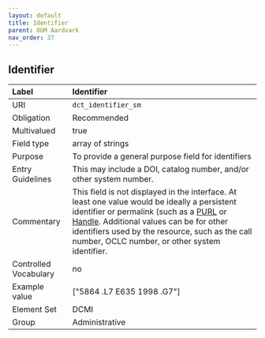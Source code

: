 ```yaml
---
layout: default
title: Identifier
parent: OGM Aardvark
nav_order: 37
---
```


## Identifier

| Label                 | Identifier |
|:----------------------|:-----------|
| URI                   | `dct_identifier_sm` |
| Obligation            | Recommended |
| Multivalued           | true |
| Field type            | array of strings |
| Purpose               | To provide a general purpose field for identifiers |
| Entry Guidelines      | This may include a DOI, catalog number, and/or other system number. |
| Commentary            | This field is not displayed in the interface. At least one value would be ideally a persistent identifier or permalink (such as a [PURL](https://en.wikipedia.org/wiki/Persistent_uniform_resource_locator) or [Handle](https://en.wikipedia.org/wiki/Handle_System). Additional values can be for other identifiers used by the resource, such as the call number, OCLC number, or other system identifier. |
| Controlled Vocabulary | no |
| Example value         | ["5864 .L7 E635 1998 .G7"] |
| Element Set           | DCMI |
| Group                 | Administrative |
